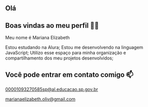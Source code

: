 ## Olá
## Boas vindas ao meu perfil 💙💙
Meu nome é Mariana Elizabeth

Estou estudando na Alura; 
Estou me desenvolvendo na linguagem JavaScript; 
Utilizo esse espaço para minha organização e compartilhamento dos meu projetos desenvolvidos; 

## Você pode entrar em contato comigo 📫
00001093270585sp@al.educacao.sp.gov.br

marianaelizabeth.oliv@gmail.com
